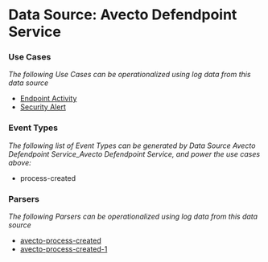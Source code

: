 Data Source: Avecto Defendpoint Service
=======================================

### Use Cases

_The following Use Cases can be operationalized using log data from this data source_

* [Endpoint Activity](usecase_endpoint_activity.md)
* [Security Alert](usecase_security_alert.md)


### Event Types

_The following list of Event Types can be generated by Data Source Avecto Defendpoint Service_Avecto Defendpoint Service, and power the use cases above:_

- process-created


### Parsers

_The following Parsers can be operationalized using log data from this data source_

* [avecto-process-created](parserContent_avecto-process-created.md)
* [avecto-process-created-1](parserContent_avecto-process-created-1.md)

